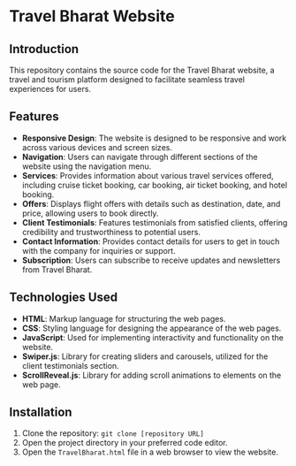 # Travel Bharat Website

## Introduction
This repository contains the source code for the Travel Bharat website, a travel and tourism platform designed to facilitate seamless travel experiences for users.

## Features
- **Responsive Design**: The website is designed to be responsive and work across various devices and screen sizes.
- **Navigation**: Users can navigate through different sections of the website using the navigation menu.
- **Services**: Provides information about various travel services offered, including cruise ticket booking, car booking, air ticket booking, and hotel booking.
- **Offers**: Displays flight offers with details such as destination, date, and price, allowing users to book directly.
- **Client Testimonials**: Features testimonials from satisfied clients, offering credibility and trustworthiness to potential users.
- **Contact Information**: Provides contact details for users to get in touch with the company for inquiries or support.
- **Subscription**: Users can subscribe to receive updates and newsletters from Travel Bharat.

## Technologies Used
- **HTML**: Markup language for structuring the web pages.
- **CSS**: Styling language for designing the appearance of the web pages.
- **JavaScript**: Used for implementing interactivity and functionality on the website.
- **Swiper.js**: Library for creating sliders and carousels, utilized for the client testimonials section.
- **ScrollReveal.js**: Library for adding scroll animations to elements on the web page.

## Installation
1. Clone the repository: `git clone [repository URL]`
2. Open the project directory in your preferred code editor.
3. Open the `TravelBharat.html` file in a web browser to view the website.





